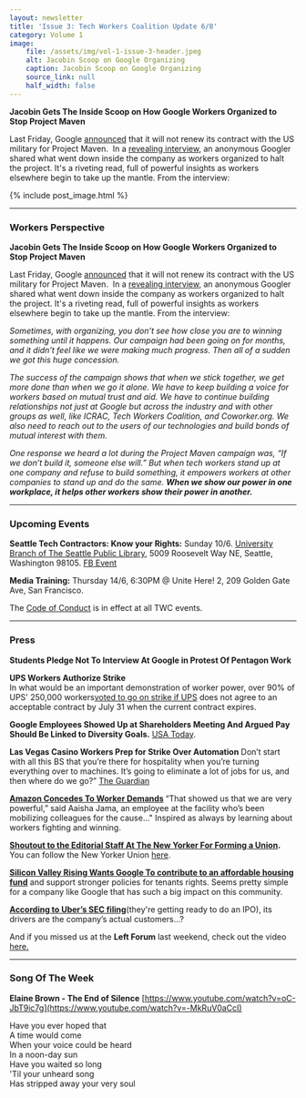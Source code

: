 ```yaml
---
layout: newsletter
title: 'Issue 3: Tech Workers Coalition Update 6/8'
category: Volume 1
image:
    file: /assets/img/vol-1-issue-3-header.jpeg
    alt: Jacobin Scoop on Google Organizing
    caption: Jacobin Scoop on Google Organizing
    source_link: null
    half_width: false
---
```


<!-- Content imported from: https://eepurl.com/dxCVoL -->

**Jacobin Gets The Inside Scoop on How Google Workers Organized to Stop Project Maven**  

Last Friday, Google [announced](https://gizmodo.com/google-plans-not-to-renew-its-contract-for-project-mave-1826488620) that it will not renew its contract with the US military for Project Maven.&nbsp; In a [revealing interview](https://jacobinmag.com/2018/06/google-project-maven-military-tech-workers), an anonymous Googler shared what went down inside the company as workers organized to halt the project. It's a riveting&nbsp;read, full of powerful insights as workers elsewhere begin to take up the mantle. From the interview:

<!--excerpt-->

{% include post_image.html %}

***

###  Workers Perspective

**Jacobin Gets The Inside Scoop on How Google Workers Organized to Stop Project Maven**  
  
Last Friday, Google [announced](https://gizmodo.com/google-plans-not-to-renew-its-contract-for-project-mave-1826488620) that it will not renew its contract with the US military for Project Maven.&nbsp; In a [revealing interview](https://jacobinmag.com/2018/06/google-project-maven-military-tech-workers), an anonymous Googler shared what went down inside the company as workers organized to halt the project. It's a riveting&nbsp;read, full of powerful insights as workers elsewhere begin to take up the mantle. From the interview:
  
_Sometimes, with organizing, you don’t see how close you are to winning something until it happens. Our campaign had been going on for months, and it didn’t feel like we were making much progress. Then all of a sudden we got this huge concession._

_The success of the campaign shows that when we stick together, we get more done than when we go it alone. We have to keep building a voice for workers based on mutual trust and aid. We have to continue building relationships not just at Google but across the industry and with other groups as well, like ICRAC, Tech Workers Coalition, and Coworker.org. We also need to reach out to the users of our technologies and build bonds of mutual interest with them._

_One response we heard a lot during the Project Maven campaign was, “If we don’t build it, someone else will.” But when tech workers stand up at one company and refuse to build something, it empowers workers at other companies to stand up and do the same. **When we show our power in one workplace, it helps other workers show their power in another.**_

***

###  Upcoming Events

**Seattle Tech Contractors: Know your Rights:** Sunday 10/6.&nbsp;[University Branch of The Seattle Public Library](https://www.facebook.com/University-Branch-of-The-Seattle-Public-Library-110325159044381/), 5009 Roosevelt Way NE, Seattle, Washington 98105.&nbsp;[FB Event](https://www.facebook.com/events/194344231207737/)

**Media Training:** Thursday&nbsp;14/6, 6:30PM @ Unite Here! 2, 209 Golden Gate Ave, San Francisco.

The [Code of Conduct](https://techworkerscoalition.org/community-guide/) is in effect at all TWC events.

***

###  Press

**Students Pledge Not To Interview At Google in Protest Of Pentagon Work**
  
**UPS Workers Authorize Strike**  
In what would be an important demonstration of worker power, over 90% of UPS' 250,000 workers[voted to go on strike&nbsp;if UPS](https://inthesetimes.com/working/entry/21198/ups_teamsters_strike_hoffa_united_parcel_service) does not agree to an acceptable contract by&nbsp;July 31&nbsp;when the current contract expires.  
  
**Google Employees Showed Up at Shareholders Meeting And Argued Pay Should Be Linked to Diversity Goals.** [USA Today](https://www.usatoday.com/story/tech/2018/06/05/google-employee-activism-diversity-pentagon-shakes-up-internet-giant/665423002/).

**Las Vegas Casino Workers Prep for Strike Over Automation**
Don’t start with all this BS that you’re there for hospitality when you’re turning everything over to machines. It’s going to eliminate a lot of jobs for us, and then where do we go?”&nbsp;[The Guardian](https://www.theguardian.com/us-news/2018/jun/02/las-vegas-workers-strike-automation-casinos?CMP=Share_AndroidApp_Slack)

**[Amazon Concedes To Worker Demands](https://www.bloomberg.com/news/articles/2018-06-07/prime-day-ramadan-conflict-spurs-rare-amazon-worker-agitation)&nbsp;**“That showed us that we are very powerful,” said Aaisha Jama, an employee at the facility who’s been mobilizing colleagues for the cause..."&nbsp;Inspired as always by learning about workers fighting and winning.

**[Shoutout to the Editorial Staff At The New Yorker For Forming a Union](https://twitter.com/newyorkerunion/status/1004345931620339712).** You can follow the New Yorker Union [here](https://twitter.com/newyorkerunion).

**[Silicon Valley Rising Wants Google To contribute to an affordable housing fund](https://abc7news.com/business/activists-rally-outside-alphabet-shareholders-meeting-in-mountain-view/3569558/?sf191239371=1)** and support stronger policies for tenants rights. Seems pretty simple for a company like Google that has such a big impact on this community.

**[According to Uber’s SEC filing](https://observer.com/2017/10/uber-going-public-sec-business-model-driver-earnings/)**(they're getting ready to do an IPO), its drivers are the company’s actual customers...?

And if you missed us at the **Left Forum** last weekend, check out the video [here.](https://www.facebook.com/TechWorkersCoalition/videos/2080683772174144/)  

***

### Song Of The Week

**Elaine Brown - The End of Silence**
[https://www.youtube.com/watch?v=oC-JbT9ic7g](https://www.youtube.com/watch?v=-MkRuV0aCcI)  

Have you ever hoped that  
A time would come  
When your voice could be heard  
In a noon-day sun  
Have you waited so long  
'Til your unheard song  
Has stripped away your very soul  
